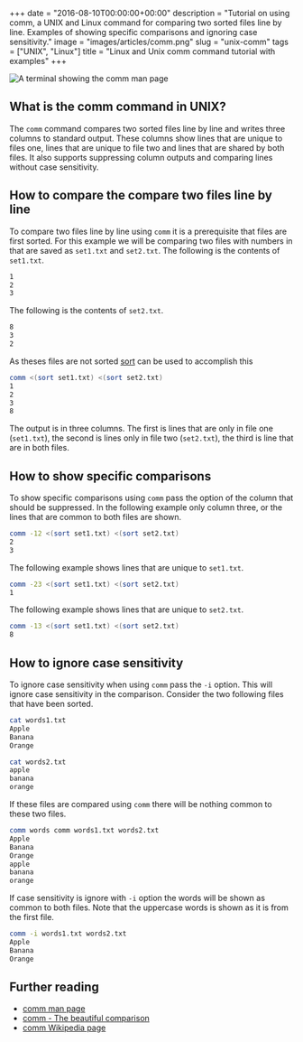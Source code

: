 +++
date = "2016-08-10T00:00:00+00:00"
description = "Tutorial on using comm, a UNIX and Linux command for comparing two sorted files line by line. Examples of showing specific comparisons and ignoring case sensitivity."
image = "images/articles/comm.png"
slug = "unix-comm"
tags = ["UNIX", "Linux"]
title = "Linux and Unix comm command tutorial with examples"
+++

![A terminal showing the comm man page][1]

## What is the comm command in UNIX?

The `comm` command compares two sorted files line by line and writes three
columns to standard output. These columns show lines that are unique to files
one, lines that are unique to file two and lines that are shared by both files.
It also supports suppressing column outputs and comparing lines without case
sensitivity.

## How to compare the compare two files line by line

To compare two files line by line using `comm` it is a prerequisite that files
are first sorted. For this example we will be comparing two files with numbers
in that are saved as `set1.txt` and `set2.txt`. The following is the contents of
`set1.txt`.

```sh
1
2
3
```

The following is the contents of `set2.txt`.

```sh
8
3
2
```

As theses files are not sorted [sort][3] can be used to accomplish this

```sh
comm <(sort set1.txt) <(sort set2.txt)
1
2
3
8
```

The output is in three columns. The first is lines that are only in file one
(`set1.txt`), the second is lines only in file two (`set2.txt`), the third is
line that are in both files.

## How to show specific comparisons

To show specific comparisons using `comm` pass the option of the column that
should be suppressed. In the following example only column three, or the lines
that are common to both files are shown.

```sh
comm -12 <(sort set1.txt) <(sort set2.txt)
2
3
```

The following example shows lines that are unique to `set1.txt`.

```sh
comm -23 <(sort set1.txt) <(sort set2.txt)
1
```

The following example shows lines that are unique to `set2.txt`.

```sh
comm -13 <(sort set1.txt) <(sort set2.txt)
8
```

## How to ignore case sensitivity

To ignore case sensitivity when using `comm` pass the `-i` option. This will
ignore case sensitivity in the comparison. Consider the two following files that
have been sorted.

```sh
cat words1.txt
Apple
Banana
Orange
```

```sh
cat words2.txt
apple
banana
orange
```

If these files are compared using `comm` there will be nothing common to these
two files.

```sh
comm words comm words1.txt words2.txt
Apple
Banana
Orange
apple
banana
orange
```

If case sensitivity is ignore with `-i` option the words will be shown as common
to both files. Note that the uppercase words is shown as it is from the first
file.

```sh
comm -i words1.txt words2.txt
Apple
Banana
Orange
```

## Further reading

- [comm man page][2]
- [comm - The beautiful comparison][4]
- [comm Wikipedia page][5]

[1]: /images/articles/comm.png
[2]: http://linux.die.net/man/1/comm
[3]: /unix-sort/
[4]: http://www.theunixschool.com/2011/03/comm-beautiful-comparison.html
[5]: https://en.wikipedia.org/wiki/Comm
